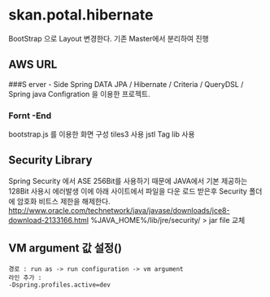 # skan.potal.hibernate

BootStrap 으로 Layout 변경한다.
기존 Master에서 분리하여 진행


## AWS URL
###S erver - Side
Spring DATA JPA / Hibernate / Criteria / QueryDSL / Spring java Configration 을 이용한 프로젝트.

### Fornt -End 
bootstrap.js 를 이용한 화면 구성 
tiles3 사용 
jstl Tag lib 사용

## Security Library
Spring Security 에서 ASE 256Bit를 사용하기 때문에 
	JAVA에서 기본 제공하는 128Bit 사용시 에러발생 이에 아래 사이트에서 파일을 다운 로드 받은후 Security 폴더에 암호화 비트스 제한을 해제한다.
	http://www.oracle.com/technetwork/java/javase/downloads/jce8-download-2133166.html
	%JAVA_HOME%/lib/jre/security/ > jar file 교체 

## VM argument 값 설정()
	경로 : run as -> run configuration -> vm argument
	라인 추가 : 
	-Dspring.profiles.active=dev
	
